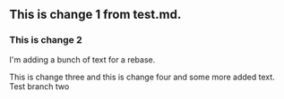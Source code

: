 ## This is change 1 from test.md.
### This is change 2
  I'm adding a bunch of text for a rebase.

This is change three and this is change four and some more added text. 
Test branch two

